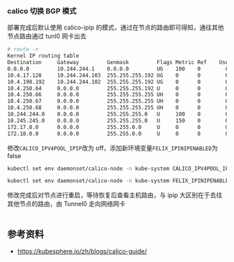 ### calico 切换 BGP 模式

部署完成后默认使用 calico-ipip 的模式，通过在节点的路由即可得知，通往其他节点路由通过 tunl0 网卡出去

```bash
# route -n
Kernel IP routing table
Destination     Gateway         Genmask         Flags Metric Ref    Use Iface
0.0.0.0         10.244.244.1    0.0.0.0         UG    100    0        0 eth0
10.4.17.128     10.244.244.103  255.255.255.192 UG    0      0        0 tunl0
10.4.198.192    10.244.244.102  255.255.255.192 UG    0      0        0 tunl0
10.4.250.64     0.0.0.0         255.255.255.192 U     0      0        0 *
10.4.250.66     0.0.0.0         255.255.255.255 UH    0      0        0 cali912d1f2a902
10.4.250.67     0.0.0.0         255.255.255.255 UH    0      0        0 cali55ef474e4e9
10.4.250.68     0.0.0.0         255.255.255.255 UH    0      0        0 calie77e0b179be
10.244.244.0    0.0.0.0         255.255.255.0   U     100    0        0 eth0
10.245.245.0    0.0.0.0         255.255.255.0   U     150    0        0 ib0
172.17.0.0      0.0.0.0         255.255.0.0     U     0      0        0 docker0
172.18.0.0      0.0.0.0         255.255.0.0     U     0      0        0 br-73377e18bc69
```

修改`CALICO_IPV4POOL_IPIP`改为 off，添加新环境变量`FELIX_IPINIPENABLED`为 false

```bash
kubectl set env daemonset/calico-node -n kube-system CALICO_IPV4POOL_IPIP=off

kubectl set env daemonset/calico-node -n kube-system FELIX_IPINIPENABLED=false
```

修改完成后对节点进行重启，等待恢复后查看主机路由，与 ipip 大区别在于去往其他节点的路由，由 Tunnel0 走向网络网卡

```bash

```

## 参考资料

- <https://kubesphere.io/zh/blogs/calico-guide/>
